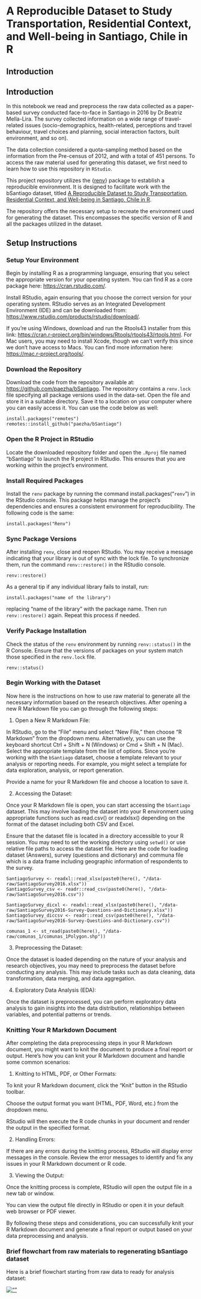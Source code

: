 
<!-- README.md is generated from README.Rmd. Please edit that file -->

# A Reproducible Dataset to Study Transportation, Residential Context, and Well-being in Santiago, Chile in R

## Introduction
## Introduction


In this notebook we read and preprocess the raw data collected as a
paper-based survey conducted face-to-face in Santiago in 2016 by
Dr.Beatriz Mella-Lira. The survey collected information on a wide range
of travel-related issues (socio-demographics, health-related,
perceptions and travel behaviour, travel choices and planning, social
interaction factors, built environment, and so on).

The data collection considered a quota-sampling method based on the
information from the Pre-census of 2012, and with a total of 451
persons. 
To access the raw material used for generating this dataset, we first
need to learn how to use this repository in `RStudio`.

This project repository utilizes the
{[renv](https://rstudio.github.io/renv/)} package to establish a
reproducible environment. It is designed to facilitate work with the
bSantiago dataset, titled [A Reproducible Dataset to Study
Transportation, Residential Context, and Well-being in Santiago, Chile
in R](https://github.com/paezha/bSantiago/).

The repository offers the necessary setup to recreate the environment
used for generating the dataset. This encompasses the specific version
of R and all the packages utilized in the dataset.

## Setup Instructions

### Setup Your Environment

Begin by installing R as a programming language, ensuring that you
select the appropriate version for your operating system. You can find R
as a core package here: <https://cran.rstudio.com/>.

Install RStudio, again ensuring that you choose the correct version for
your operating system. RStudio serves as an Integrated Development
Environment (IDE) and can be downloaded from:
<https://www.rstudio.com/products/rstudio/download/>.

If you’re using Windows, download and run the Rtools43 installer from
this link:
<https://cran.r-project.org/bin/windows/Rtools/rtools43/rtools.html>.
For Mac users, you may need to install Xcode, though we can’t verify
this since we don’t have access to Macs. You can find more information
here: <https://mac.r-project.org/tools/>.

### Download the Repository

Download the code from the repository available at:
<https://github.com/paezha/bSantiago>. The repository contains a
`renv.lock` file specifying all package versions used in the data-set.
Open the file and store it in a suitable directory. Save it to a
location on your computer where you can easily access it. You can use
the code below as well:

    install.packages("remotes")
    remotes::install_github("paezha/bSantiago")

### Open the R Project in RStudio

Locate the downloaded repository folder and open the `.Rproj` file named
“bSantiago” to launch the R project in RStudio. This ensures that you
are working within the project’s environment.

### Install Required Packages

Install the `renv` package by running the command
install.packages(“`renv`”) in the RStudio console. This package helps
manage the project’s dependencies and ensures a consistent environment
for reproducibility. The following code is the same:

    install.packages("Renv")

### Sync Package Versions

After installing `renv`, close and reopen RStudio. You may receive a
message indicating that your library is out of sync with the lock file.
To synchronize them, run the command `renv::restore()` in the RStudio
console.

    renv::restore()

As a general tip if any individual library fails to install, run:

    install.packages("name of the library")

replacing “name of the library” with the package name. Then run
`renv::restore()` again. Repeat this process if needed.

### Verify Package Installation

Check the status of the `renv` environment by running `renv::status()`
in the R Console. Ensure that the versions of packages on your system
match those specified in the `renv.lock` file.

    renv::status()

### Begin Working with the Dataset

Now here is the instructions on how to use raw material to generate all
the necessary information based on the research objectives. After
opening a new R Markdown file you can go through the following steps:

1.  Open a New R Markdown File:

In RStudio, go to the “File” menu and select “New File,” then choose “R
Markdown” from the dropdown menu. Alternatively, you can use the
keyboard shortcut Ctrl + Shift + N (Windows) or Cmd + Shift + N (Mac).
Select the appropriate template from the list of options. Since you’re
working with the `bSantiago` dataset, choose a template relevant to your
analysis or reporting needs. For example, you might select a template
for data exploration, analysis, or report generation.

Provide a name for your R Markdown file and choose a location to save
it.

2.  Accessing the Dataset:

Once your R Markdown file is open, you can start accessing the
`bSantiago` dataset. This may involve loading the dataset into your R
environment using appropriate functions such as read.csv() or readxlsx()
depending on the format of the dataset including both CSV and Excel.

Ensure that the dataset file is located in a directory accessible to
your R session. You may need to set the working directory using
`setwd()` or use relative file paths to access the dataset file. Here
are the code for loading dataset (Answers), survey (questions and
dictionary) and communa file which is a data frame including geographic
information of respondents to the survey.


    SantiagoSurvey <- readxl::read_xlsx(paste0(here(), "/data-raw/SantiagoSurvey2016.xlsx"))
    SantiagoSurvey_csv <- readr::read_csv(paste0(here(), "/data-raw/SantiagoSurvey2016.csv"))

    SantiagoSurvey_dicxl <- readxl::read_xlsx(paste0(here(), "/data-raw/SantiagoSurvey2016-Survey-Questions-and-Dictionary.xlsx"))
    SantiagoSurvey_diccsv <- readr::read_csv(paste0(here(), "/data-raw/SantiagoSurvey2016-Survey-Questions-and-Dictionary.csv"))

    comunas_1 <- st_read(paste0(here(), "/data-raw/comunas_1/comunas_1Polygon.shp"))

3.  Preprocessing the Dataset:

Once the dataset is loaded depending on the nature of your analysis and
research objectives, you may need to preprocess the dataset before
conducting any analysis. This may include tasks such as data cleaning,
data transformation, data merging, and data aggregation.

4.  Exploratory Data Analysis (EDA):

Once the dataset is preprocessed, you can perform exploratory data
analysis to gain insights into the data distribution, relationships
between variables, and potential patterns or trends.

### Knitting Your R Markdown Document

After completing the data preprocessing steps in your R Markdown
document, you might want to knit the document to produce a final report
or output. Here’s how you can knit your R Markdown document and handle
some common scenarios:

1.  Knitting to HTML, PDF, or Other Formats:

To knit your R Markdown document, click the “Knit” button in the RStudio
toolbar.

Choose the output format you want (HTML, PDF, Word, etc.) from the
dropdown menu.

RStudio will then execute the R code chunks in your document and render
the output in the specified format.

2.  Handling Errors:

If there are any errors during the knitting process, RStudio will
display error messages in the console. Review the error messages to
identify and fix any issues in your R Markdown document or R code.

3.  Viewing the Output:

Once the knitting process is complete, RStudio will open the output file
in a new tab or window.

You can view the output file directly in RStudio or open it in your
default web browser or PDF viewer.

By following these steps and considerations, you can successfully knit
your R Markdown document and generate a final report or output based on
your data preprocessing and analysis.

### Brief flowchart from raw materials to regenerating bSantiago dataset

Here is a brief flowchart starting from raw data to ready for analysis
dataset:

[![“”](Doc/Flowchart.png)](https://paezha.github.io/bSantiago/)
